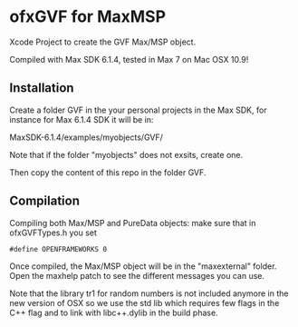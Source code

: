 ofxGVF for MaxMSP
===

Xcode Project to create the GVF Max/MSP object. 

Compiled with Max SDK 6.1.4, tested in Max 7 on Mac OSX 10.9!


Installation
---

Create a folder GVF in the your personal projects in the Max SDK, for instance for Max 6.1.4 SDK it will be in:

MaxSDK-6.1.4/examples/myobjects/GVF/

Note that if the folder "myobjects" does not exsits, create one. 

Then copy the content of this repo in the folder GVF.


Compilation
---

Compiling both Max/MSP and PureData objects: make sure that in ofxGVFTypes.h you set
 
```
#define OPENFRAMEWORKS 0
```

Once compiled, the Max/MSP object will be in the "maxexternal" folder. Open the maxhelp patch to see the different messages you can use. 

Note that the library tr1 for random numbers is not included anymore in the new version of OSX so we use the std lib <random> which requires few flags in the C++ flag and to link with libc++.dylib in the build phase.



